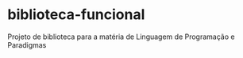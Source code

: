 # biblioteca-funcional
Projeto de biblioteca para a matéria de Linguagem de Programação e Paradigmas
